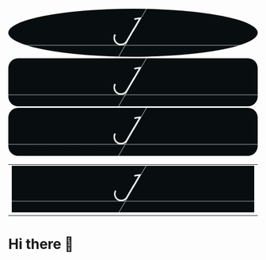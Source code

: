<a><img src="https://github.com/wanaguirre/wanaguirre/blob/main/1_gif.gif" height="auto" style="border-radius:50%"></a>
<img src="https://github.com/wanaguirre/wanaguirre/blob/main/1_gif.gif" width="auto" height="auto" alt="Logo" style="border-style: 2px solid red; border-radius: 20px;" />
<kbd><img src="https://github.com/wanaguirre/wanaguirre/blob/main/1_gif.gif" style="border-radius: 20px" /></kbd>
<table><tr><td>
    <img src="https://github.com/wanaguirre/wanaguirre/blob/main/1_gif.gif" />
</td></tr></table>

# Hi there 👋

<!--
**wanaguirre/wanaguirre** is a ✨ _special_ ✨ repository because its `README.md` (this file) appears on your GitHub profile.

Here are some ideas to get you started:

- 🔭 I’m currently working on ...
- 🌱 I’m currently learning ...
- 👯 I’m looking to collaborate on ...
- 🤔 I’m looking for help with ...
- 💬 Ask me about ...
- 📫 How to reach me: ...
- 😄 Pronouns: ...
- ⚡ Fun fact: ...
-->
